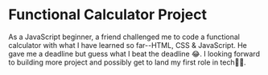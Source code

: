 # Functional Calculator Project

As a JavaScript beginner, a friend challenged me to code a functional calculator with what I have learned so far--HTML, CSS & JavaScript. He gave me a deadline but guess what I beat the deadline 😂. I looking forward to building more project and possibly get to land my first role in tech🙏🏾.
